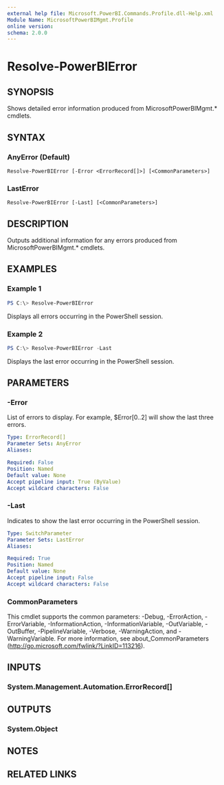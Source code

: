```yaml
---
external help file: Microsoft.PowerBI.Commands.Profile.dll-Help.xml
Module Name: MicrosoftPowerBIMgmt.Profile
online version:
schema: 2.0.0
---
```


# Resolve-PowerBIError

## SYNOPSIS
Shows detailed error information produced from MicrosoftPowerBIMgmt.* cmdlets.

## SYNTAX

### AnyError (Default)
```
Resolve-PowerBIError [-Error <ErrorRecord[]>] [<CommonParameters>]
```

### LastError
```
Resolve-PowerBIError [-Last] [<CommonParameters>]
```

## DESCRIPTION
Outputs additional information for any errors produced from MicrosoftPowerBIMgmt.* cmdlets.

## EXAMPLES

### Example 1
```powershell
PS C:\> Resolve-PowerBIError
```

Displays all errors occurring in the PowerShell session.

### Example 2
```powershell
PS C:\> Resolve-PowerBIError -Last
```

Displays the last error occurring in the PowerShell session.

## PARAMETERS

### -Error
List of errors to display. For example, $Error[0..2] will show the last three errors.

```yaml
Type: ErrorRecord[]
Parameter Sets: AnyError
Aliases:

Required: False
Position: Named
Default value: None
Accept pipeline input: True (ByValue)
Accept wildcard characters: False
```

### -Last
Indicates to show the last error occurring in the PowerShell session.

```yaml
Type: SwitchParameter
Parameter Sets: LastError
Aliases:

Required: True
Position: Named
Default value: None
Accept pipeline input: False
Accept wildcard characters: False
```

### CommonParameters
This cmdlet supports the common parameters: -Debug, -ErrorAction, -ErrorVariable, -InformationAction, -InformationVariable, -OutVariable, -OutBuffer, -PipelineVariable, -Verbose, -WarningAction, and -WarningVariable. For more information, see about_CommonParameters (http://go.microsoft.com/fwlink/?LinkID=113216).

## INPUTS

### System.Management.Automation.ErrorRecord[]

## OUTPUTS

### System.Object

## NOTES

## RELATED LINKS
